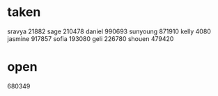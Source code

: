 # taken

sravya
21882
sage
210478
daniel
990693
sunyoung
871910
kelly
4080
jasmine
917857
sofia
193080
geli
226780
shouen
479420

# open

680349
